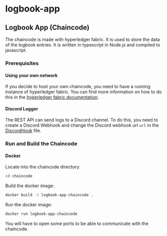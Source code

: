 # logbook-app

## Logbook App (Chaincode)
The chaincode is made with hyperledger fabric. It is used to store the data of the logbook entries. It is written in typescript in Node.js and compiled to javascript.

### Prerequisites
#### Using your own network
If you decide to host your own chaincode, you need to have a running instance of hyperledger fabric. You can find more information on how to do this in the [hyperledger fabric documentation](https://hyperledger-fabric.readthedocs.io/en/release-2.2/).

#### Discord Logger
The REST API can send logs to a Discord channel. To do this, you need to create a Discord Webhook and change the Discord webhook url `url` in the [DiscordHook](source/logger/discord.ts) file.

### Run and Build the Chaincode
#### Docker
Locate into the chaincode directory:
```bash
cd chaincode
```

Build the docker image:
```bash
docker build -t logbook-app-chaincode .
```

Run the docker image:
```bash
docker run logbook-app-chaincode
```

You will have to open some ports to be able to communicate with the chaincode.